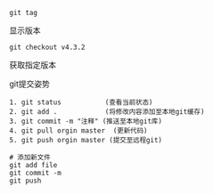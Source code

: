 `git tag`

显示版本

`git checkout v4.3.2`

获取指定版本

git提交姿势

```shell
1. git status           (查看当前状态)
2. git add .            (将修改内容添加至本地git缓存)
3. git commit -m "注释" (推送至本地git库)
4. git pull orgin master  (更新代码)
5. git push orgin master (提交至远程git)

# 添加新文件
git add file
git commit -m
git push
```

